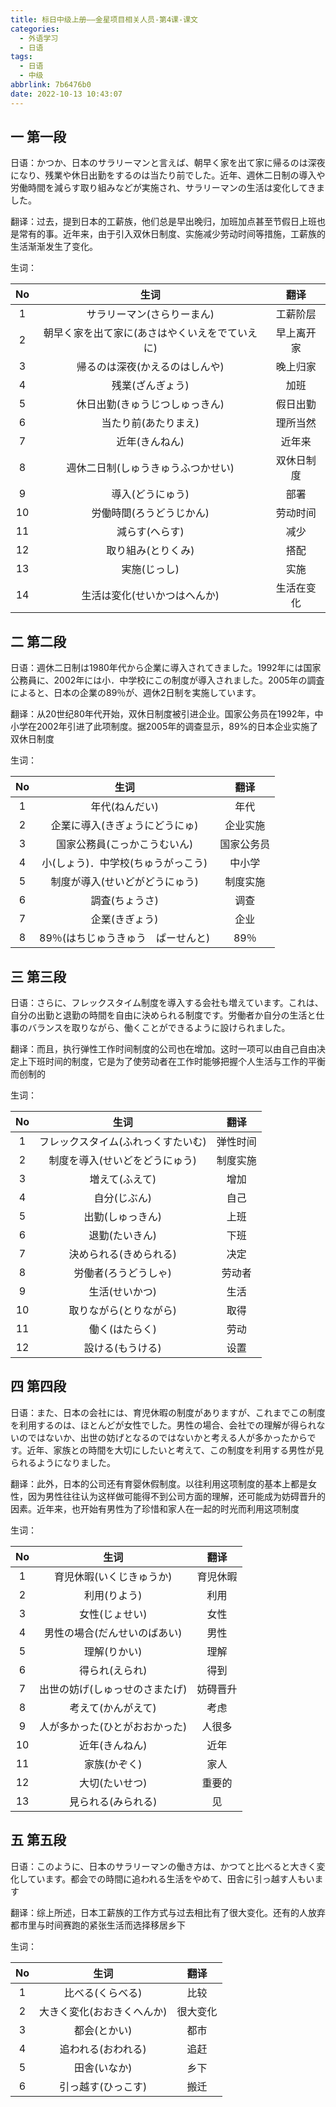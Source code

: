 ```yaml
---
title: 标日中级上册——金星项目相关人员-第4课-课文
categories:
  - 外语学习
  - 日语
tags:
  - 日语
  - 中级
abbrlink: 7b6476b0
date: 2022-10-13 10:43:07
---
```

## 一 第一段

日语：かつか、日本のサラリーマンと言えば、朝早く家を出て家に帰るのは深夜になり、残業や休日出勤をするのは当たり前でした。近年、週休二日制の導入や労働時間を減らす取り組みなどが実施され、サラリーマンの生活は変化してきました。

<!--more-->

翻译：过去，提到日本的工薪族，他们总是早出晚归，加班加点甚至节假日上班也是常有的事。近年来，由于引入双休日制度、实施减少劳动时间等措施，工薪族的生活渐渐发生了变化。

生词：

|  No  |                      生词                      |    翻译    |
| :--: | :--------------------------------------------: | :--------: |
|  1   |           サラリーマン(さらりーまん)           |  工薪阶层  |
|  2   | 朝早く家を出て家に(あさはやくいえをでていえに) | 早上离开家 |
|  3   |         帰るのは深夜(かえるのはしんや)         |  晚上归家  |
|  4   |                残業(ざんぎょう)                |    加班    |
|  5   |         休日出勤(きゅうじつしゅっきん)         |  假日出勤  |
|  6   |              当たり前(あたりまえ)              |  理所当然  |
|  7   |                 近年(きんねん)                 |   近年来   |
|  8   |       週休二日制(しゅうきゅうふつかせい)       | 双休日制度 |
|  9   |                導入(どうにゅう)                |    部署    |
|  10  |            労働時間(ろうどうじかん)            |  劳动时间  |
|  11  |                 減らす(へらす)                 |    减少    |
|  12  |               取り組み(とりくみ)               |    搭配    |
|  13  |                  実施(じっし)                  |    实施    |
|  14  |          生活は変化(せいかつはへんか)          | 生活在变化 |

## 二 第二段

日语：週休二日制は1980年代から企業に導入されてきました。1992年には国家公務員に、2002年には小．中学校にこの制度が導入されました。2005年の調査によると、日本の企業の89％が、週休2日制を実施しています。

翻译：从20世纪80年代开始，双休日制度被引进企业。国家公务员在1992年，中小学在2002年引进了此项制度。据2005年的调查显示，89%的日本企业实施了双休日制度

生词：

|  No  |                生词                |    翻译    |
| :--: | :--------------------------------: | :--------: |
|  1   |           年代(ねんだい)           |    年代    |
|  2   |   企業に導入(きぎょうにどうにゅ)   |  企业实施  |
|  3   |    国家公務員(こっかこうむいん)    | 国家公务员 |
|  4   | 小(しょう)．中学校(ちゅうがっこう) |   中小学   |
|  5   |   制度が導入(せいどがどうにゅう)   |  制度实施  |
|  6   |           調査(ちょうさ)           |    调查    |
|  7   |           企業(きぎょう)           |    企业    |
|  8   | 89％(はちじゅうきゅう　ぱーせんと) |    89％    |

## 三 第三段

日语：さらに、フレックスタイム制度を導入する会社も増えています。これは、自分の出勤と退勤の時間を自由に決められる制度です。労働者か自分の生活と仕事のバランスを取りながら、働くことができるように設けられました。

翻译：而且，执行弹性工作时间制度的公司也在增加。这时一项可以由自己自由决定上下班时间的制度，它是为了使劳动者在工作时能够把握个人生活与工作的平衡而创制的

生词：

|  No  |                生词                |   翻译   |
| :--: | :--------------------------------: | :------: |
|  1   | フレックスタイム(ふれっくすたいむ) | 弹性时间 |
|  2   |   制度を導入(せいどをどうにゅう)   | 制度实施 |
|  3   |           増えて(ふえて)           |   增加   |
|  4   |            自分(じぶん)            |   自己   |
|  5   |          出勤(しゅっきん)          |   上班   |
|  6   |           退勤(たいきん)           |   下班   |
|  7   |       決められる(きめられる)       |   决定   |
|  8   |        労働者(ろうどうしゃ)        |  劳动者  |
|  9   |           生活(せいかつ)           |   生活   |
|  10  |       取りながら(とりながら)       |   取得   |
|  11  |           働く(はたらく)           |   劳动   |
|  12  |          設ける(もうける)          |   设置   |

## 四 第四段

日语：また、日本の会社には、育児休暇の制度がありますが、これまでこの制度を利用するのは、ほとんどが女性でした。男性の場合、会社での理解が得られないのではないか、出世の妨げとなるのではないかと考える人が多かったからです。近年、家族との時間を大切にしたいと考えて、この制度を利用する男性が見られるようになりました。

翻译：此外，日本的公司还有育婴休假制度。以往利用这项制度的基本上都是女性，因为男性往往认为这样做可能得不到公司方面的理解，还可能成为妨碍晋升的因素。近年来，也开始有男性为了珍惜和家人在一起的时光而利用这项制度

生词：

|  No  |              生词              |   翻译   |
| :--: | :----------------------------: | :------: |
|  1   |    育児休暇(いくじきゅうか)    | 育児休暇 |
|  2   |          利用(りよう)          |   利用   |
|  3   |         女性(じょせい)         |   女性   |
|  4   |  男性の場合(だんせいのばあい)  |   男性   |
|  5   |          理解(りかい)          |   理解   |
|  6   |         得られ(えられ)         |   得到   |
|  7   | 出世の妨げ(しゅっせのさまたげ) | 妨碍晋升 |
|  8   |       考えて(かんがえて)       |   考虑   |
|  9   | 人が多かった(ひとがおおかった) |  人很多  |
|  10  |         近年(きんねん)         |   近年   |
|  11  |          家族(かぞく)          |   家人   |
|  12  |         大切(たいせつ)         |  重要的  |
|  13  |       見られる(みられる)       |    见    |

## 五 第五段

日语：このように、日本のサラリーマンの働き方は、かつてと比べると大きく変化しています。都会での時間に追われる生活をやめて、田舎に引っ越す人もいます

翻译：综上所述，日本工薪族的工作方式与过去相比有了很大变化。还有的人放弃都市里与时间赛跑的紧张生活而选择移居乡下

生词：

|  No  |            生词            |   翻译   |
| :--: | :------------------------: | :------: |
|  1   |      比べる(くらべる)      |   比较   |
|  2   | 大きく変化(おおきくへんか) | 很大变化 |
|  3   |        都会(とかい)        |   都市   |
|  4   |     追われる(おわれる)     |   追赶   |
|  5   |        田舎(いなか)        |   乡下   |
|  6   |     引っ越す(ひっこす)     |   搬迁   |

